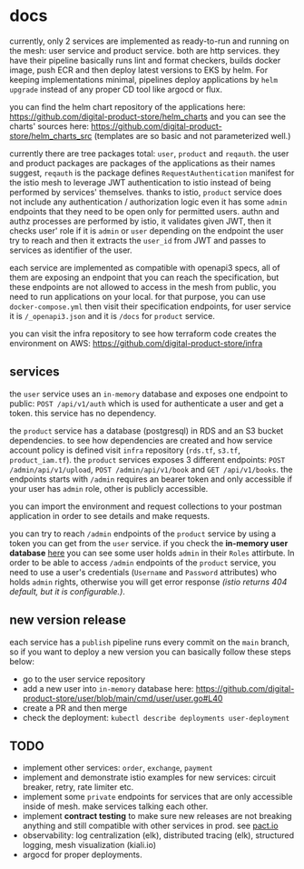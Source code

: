 # docs

currently, only 2 services are implemented as ready-to-run and running on the mesh: user service and product service. both are http services. they have their pipeline basically runs lint and format checkers, builds docker image, push ECR and then deploy latest versions to EKS by helm. For keeping implementations minimal, pipelines deploy applications by `helm upgrade` instead of any proper CD tool like argocd or flux.

you can find the helm chart repository of the applications here: https://github.com/digital-product-store/helm_charts and you can see the charts' sources here: https://github.com/digital-product-store/helm_charts_src (templates are so basic and not parameterized well.)

currently there are tree packages total: `user`, `product` and `reqauth`. the user and product packages are packages of the applications as their names suggest, `reqauth` is the package defines `RequestAuthentication` manifest for the istio mesh to leverage JWT authentication to istio instead of being performed by services' themselves. thanks to istio, `product` service does not include any authentication / authorization logic even it has some `admin` endpoints that they need to be open only for permitted users. authn and authz processes are performed by istio, it validates given JWT, then it checks user' role if it is `admin` or `user` depending on the endpoint the user try to reach and then it extracts the `user_id` from JWT and passes to services as identifier of the user.

each service are implemented as compatible with openapi3 specs, all of them are exposing an endpoint that you can reach the specification, but these endpoints are not allowed to access in the mesh from public, you need to run applications on your local. for that purpose, you can use `docker-compose.yml` then visit their specification endpoints, for user service it is `/_openapi3.json` and it is `/docs` for `product` service.

you can visit the infra repository to see how terraform code creates the environment on AWS: https://github.com/digital-product-store/infra

## services

the `user` service uses an `in-memory` database and exposes one endpoint to public: `POST /api/v1/auth` which is used for authenticate a user and get a token. this service has no dependency.

the `product` service has a database (postgresql) in RDS and an S3 bucket dependencies. to see how dependencies are created and how service account policy is defined visit `infra` repository (`rds.tf`, `s3.tf`, `product_iam.tf`). the `product` services exposes 3 different endpoints: `POST /admin/api/v1/upload`, `POST /admin/api/v1/book` and `GET /api/v1/books`. the endpoints starts with `/admin` requires an bearer token and only accessible if your user has `admin` role, other is publicly accessible.

you can import the environment and request collections to your postman application in order to see details and make requests.

you can try to reach `/admin` endpoints of the `product` service by using a token you can get from the `user` service. if you check the **in-memory user database** [here](https://github.com/digital-product-store/user/blob/main/cmd/user/user.go#L40) you can see some user holds `admin` in their `Roles` attirbute. In order to be able to access `/admin` endpoints of the `product` service, you need to use a user's credentials (`Username` and `Password` attributes) who holds `admin` rights, otherwise you will get error response *(istio returns 404 default, but it is configurable.)*.

## new version release

each service has a `publish` pipeline runs every commit on the `main` branch, so if you want to deploy a new version you can basically follow these steps below:
- go to the user service repository
- add a new user into `in-memory` database here: https://github.com/digital-product-store/user/blob/main/cmd/user/user.go#L40
- create a PR and then merge
- check the deployment: `kubectl describe deployments user-deployment`

## TODO

- implement other services: `order`, `exchange`, `payment`
- implement and demonstrate istio examples for new services: circuit breaker, retry, rate limiter etc.
- implement some `private` endpoints for services that are only accessible inside of mesh. make services talking each other.
- implement **contract testing** to make sure new releases are not breaking anything and still compatible with other services in prod. see [pact.io](https://pact.io)
- observability: log centralization (elk), distributed tracing (elk), structured logging, mesh visualization (kiali.io)
- argocd for proper deployments.
